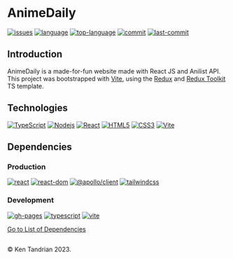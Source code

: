 # AnimeDaily

[![issues](https://img.shields.io/github/issues/KenTandrian/anime-apollo-graphql)](https://github.com/KenTandrian/anime-apollo-graphql/issues)
[![language](https://img.shields.io/github/languages/count/KenTandrian/anime-apollo-graphql)](https://github.com/KenTandrian/anime-apollo-graphql/search?l=javascript)
[![top-language](https://img.shields.io/github/languages/top/KenTandrian/anime-apollo-graphql)](https://github.com/KenTandrian/anime-apollo-graphql/search?l=javascript)
[![commit](https://img.shields.io/github/commit-activity/m/KenTandrian/anime-apollo-graphql)](https://github.com/KenTandrian/anime-apollo-graphql/commits/main)
[![last-commit](https://img.shields.io/github/last-commit/KenTandrian/anime-apollo-graphql)](https://github.com/KenTandrian/anime-apollo-graphql/commits/main)

## Introduction

AnimeDaily is a made-for-fun website made with React JS and Anilist API.
This project was bootstrapped with [Vite](https://github.com/vitejs/vite), using the [Redux](https://redux.js.org/) and [Redux Toolkit](https://redux-toolkit.js.org/) TS template.

## Technologies

[![TypeScript](https://img.shields.io/badge/-TypeScript-black?style=for-the-badge&logo=Typescript)](https://github.com/KenTandrian?tab=repositories&language=typescript)
[![Nodejs](https://img.shields.io/badge/-Nodejs-black?style=for-the-badge&logo=Node.js)](https://github.com/KenTandrian?tab=repositories&language=javascript)
[![React](https://img.shields.io/badge/-React-black?style=for-the-badge&logo=react)](https://github.com/KenTandrian?tab=repositories&language=javascript)
[![HTML5](https://img.shields.io/badge/-HTML5-black?style=for-the-badge&logo=html5&logoColor=orange)](https://github.com/KenTandrian?tab=repositories&language=html)
[![CSS3](https://img.shields.io/badge/-CSS3-black?style=for-the-badge&logo=css3&logoColor=blue)](https://github.com/KenTandrian?tab=repositories&language=css)
[![Vite](https://img.shields.io/badge/-Vite-black?style=for-the-badge&logo=Vite)](https://github.com/KenTandrian?tab=repositories)

## Dependencies

### Production

[![react](https://img.shields.io/github/package-json/dependency-version/KenTandrian/anime-apollo-graphql/react)](https://www.npmjs.com/package/react)
[![react-dom](https://img.shields.io/github/package-json/dependency-version/KenTandrian/anime-apollo-graphql/react-dom)](https://www.npmjs.com/package/react-dom)
[![@apollo/client](https://img.shields.io/github/package-json/dependency-version/KenTandrian/anime-apollo-graphql/@apollo/client)](https://www.npmjs.com/package/@apollo/client)
[![tailwindcss](https://img.shields.io/github/package-json/dependency-version/KenTandrian/anime-apollo-graphql/tailwindcss)](https://www.npmjs.com/package/tailwindcss)

### Development

[![gh-pages](https://img.shields.io/github/package-json/dependency-version/KenTandrian/anime-apollo-graphql/dev/gh-pages)](https://www.npmjs.com/package/gh-pages)
[![typescript](https://img.shields.io/github/package-json/dependency-version/KenTandrian/anime-apollo-graphql/dev/typescript)](https://www.npmjs.com/package/typescript)
[![vite](https://img.shields.io/github/package-json/dependency-version/KenTandrian/anime-apollo-graphql/dev/vite)](https://www.npmjs.com/package/vite)

[Go to List of Dependencies](https://github.com/KenTandrian/anime-apollo-graphql/network/dependencies)

##

&#169; Ken Tandrian 2023.
